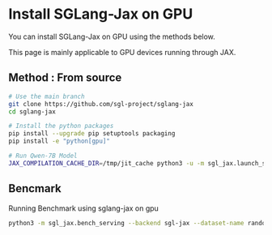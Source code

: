 # Install SGLang-Jax on GPU

You can install SGLang-Jax on GPU using the methods below.

This page is mainly applicable to GPU devices running through JAX.


## Method : From source

```bash
# Use the main branch
git clone https://github.com/sgl-project/sglang-jax
cd sglang-jax

# Install the python packages
pip install --upgrade pip setuptools packaging
pip install -e "python[gpu]"

# Run Qwen-7B Model
JAX_COMPILATION_CACHE_DIR=/tmp/jit_cache python3 -u -m sgl_jax.launch_server --model-path Qwen/Qwen-7B-Chat --trust-remote-code  --dist-init-addr=0.0.0.0:10011 --nnodes=1  --tp-size=1 --xla-backend=native --attention-backend=native --device=cuda --random-seed=3 --node-rank=0 --mem-fraction-static=0.8 --max-prefill-tokens=64 --max-running-requests=1 --download-dir=/tmp --dtype=bfloat16  --skip-server-warmup --host 0.0.0.0 --port 30000
```

## Bencmark

Running Benchmark using sglang-jax on gpu

```bash
python3 -m sgl_jax.bench_serving --backend sgl-jax --dataset-name random --num-prompts 20 --random-input 32 --random-output 32 --max-concurrency 1 --random-range-ratio 1 --warmup-requests 1
```

